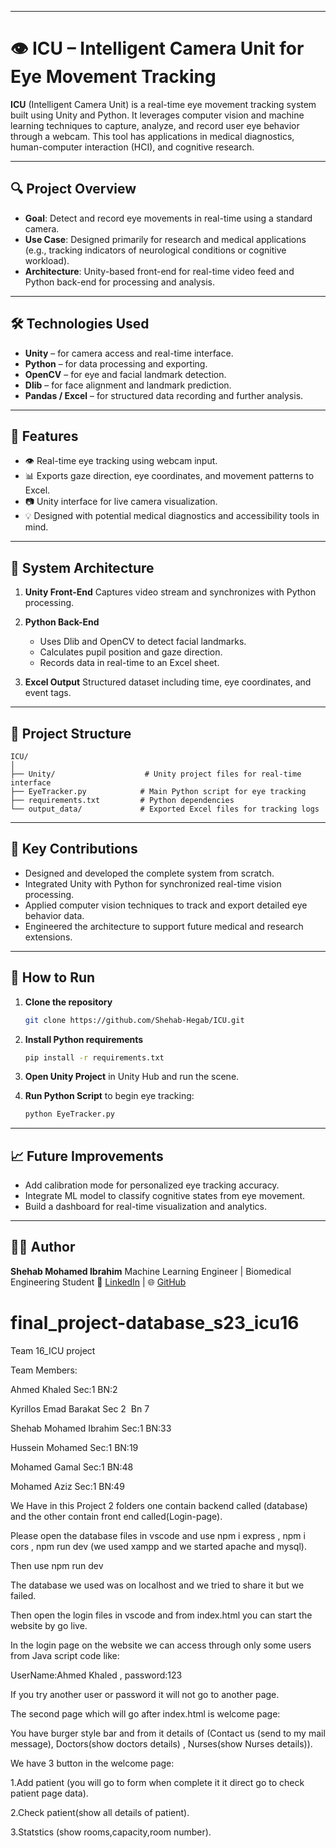 
---

# 👁️ ICU – Intelligent Camera Unit for Eye Movement Tracking

**ICU** (Intelligent Camera Unit) is a real-time eye movement tracking system built using Unity and Python. It leverages computer vision and machine learning techniques to capture, analyze, and record user eye behavior through a webcam. This tool has applications in medical diagnostics, human-computer interaction (HCI), and cognitive research.

---

## 🔍 Project Overview

* **Goal**: Detect and record eye movements in real-time using a standard camera.
* **Use Case**: Designed primarily for research and medical applications (e.g., tracking indicators of neurological conditions or cognitive workload).
* **Architecture**: Unity-based front-end for real-time video feed and Python back-end for processing and analysis.

---

## 🛠️ Technologies Used

* **Unity** – for camera access and real-time interface.
* **Python** – for data processing and exporting.
* **OpenCV** – for eye and facial landmark detection.
* **Dlib** – for face alignment and landmark prediction.
* **Pandas / Excel** – for structured data recording and further analysis.

---

## 🧠 Features

* 👁️ Real-time eye tracking using webcam input.
* 📊 Exports gaze direction, eye coordinates, and movement patterns to Excel.
* 📷 Unity interface for live camera visualization.
* 💡 Designed with potential medical diagnostics and accessibility tools in mind.

---

## 🧱 System Architecture

1. **Unity Front-End**
   Captures video stream and synchronizes with Python processing.

2. **Python Back-End**

   * Uses Dlib and OpenCV to detect facial landmarks.
   * Calculates pupil position and gaze direction.
   * Records data in real-time to an Excel sheet.

3. **Excel Output**
   Structured dataset including time, eye coordinates, and event tags.

---

## 📁 Project Structure

```
ICU/
│
├── Unity/                    # Unity project files for real-time interface
├── EyeTracker.py            # Main Python script for eye tracking
├── requirements.txt         # Python dependencies
└── output_data/             # Exported Excel files for tracking logs
```

---

## 📌 Key Contributions

* Designed and developed the complete system from scratch.
* Integrated Unity with Python for synchronized real-time vision processing.
* Applied computer vision techniques to track and export detailed eye behavior data.
* Engineered the architecture to support future medical and research extensions.

---

## 🚀 How to Run

1. **Clone the repository**

   ```bash
   git clone https://github.com/Shehab-Hegab/ICU.git
   ```

2. **Install Python requirements**

   ```bash
   pip install -r requirements.txt
   ```

3. **Open Unity Project** in Unity Hub and run the scene.

4. **Run Python Script** to begin eye tracking:

   ```bash
   python EyeTracker.py
   ```

---

## 📈 Future Improvements

* Add calibration mode for personalized eye tracking accuracy.
* Integrate ML model to classify cognitive states from eye movement.
* Build a dashboard for real-time visualization and analytics.

---

## 👨‍💻 Author

**Shehab Mohamed Ibrahim**
Machine Learning Engineer | Biomedical Engineering Student
🔗 [LinkedIn](https://www.linkedin.com/in/shehab-hegab-5303491b7/) | 🌐 [GitHub](https://github.com/Shehab-Hegab)





# final_project-database_s23_icu16
Team 16_ICU project


Team Members:


Ahmed Khaled              Sec:1   BN:2


Kyrillos Emad Barakat     Sec 2   Bn 7


Shehab Mohamed Ibrahim   Sec:1    BN:33


Hussein Mohamed          Sec:1    BN:19



Mohamed Gamal            Sec:1    BN:48



Mohamed Aziz          Sec:1    BN:49


We Have in this Project 2 folders one contain backend called (database)
and the other contain front end  called(Login-page).


Please open the database files in vscode and use npm i express , npm i cors , npm run dev (we used xampp and we started apache and mysql).


Then use npm run dev 


The database we used was on localhost and we tried to share it but we failed.

Then open the login files in vscode and from index.html you can start the website by go live.


In the login page on the website we can access through only some users from Java script code like: 

UserName:Ahmed Khaled , password:123


If you try another user or password it will not go to another page.


The second page which will go after index.html is welcome page:


You have burger style bar and from it details of (Contact us (send to my mail message), Doctors(show doctors details) , Nurses(show Nurses details)).

We have 3 button in the welcome page:


1.Add patient (you will go to form when complete it it direct go to check patient page data).


2.Check patient(show all details of patient).


3.Statstics (show rooms,capacity,room number).

